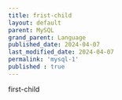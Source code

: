 ```yaml
---
title: frist-child
layout: default
parent: MySQL
grand_parent: Language
published_date: 2024-04-07
last_modified_date: 2024-04-07
permalink: 'mysql-1'
published : true
---
```


first-child
